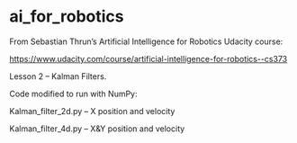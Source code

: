 # ai_for_robotics

From Sebastian Thrun’s Artificial Intelligence for Robotics Udacity course:

https://www.udacity.com/course/artificial-intelligence-for-robotics--cs373

Lesson 2 – Kalman Filters.

Code modified to run with NumPy:

Kalman_filter_2d.py – X position and velocity

Kalman_filter_4d.py – X&Y position and velocity
